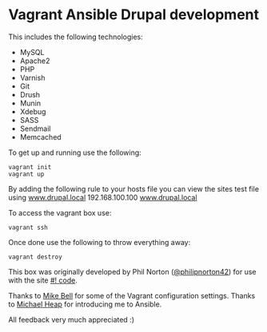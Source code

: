 Vagrant Ansible Drupal development
==================================

This includes the following technologies:

* MySQL
* Apache2
* PHP
* Varnish
* Git
* Drush
* Munin
* Xdebug
* SASS
* Sendmail
* Memcached

To get up and running use the following:

    vagrant init
    vagrant up

By adding the following rule to your hosts file you can view the sites test file using www.drupal.local
192.168.100.100 www.drupal.local

To access the vagrant box use:

    vagrant ssh

Once done use the following to throw everything away:

    vagrant destroy

This box was originally developed by Phil Norton ([@philipnorton42](http://www.twitter.com/philipnorton42)) for use with the site [#! code](www.hashbangcode.com).

Thanks to [Mike Bell](http://mikebell.io/) for some of the Vagrant configuration settings.
Thanks to [Michael Heap](http://michaelheap.com/) for introducing me to Ansible.

All feedback very much appreciated :)